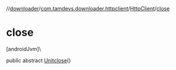 //[downloader](../../../index.md)/[com.tamdevs.downloader.httpclient](../index.md)/[HttpClient](index.md)/[close](close.md)

# close

[androidJvm]\

public abstract [Unit](https://kotlinlang.org/api/latest/jvm/stdlib/kotlin/-unit/index.html)[close](close.md)()
